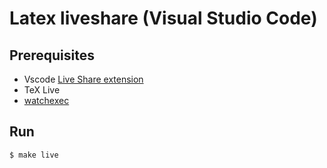 # Latex liveshare (Visual Studio Code)

## Prerequisites

- Vscode [Live Share extension](https://marketplace.visualstudio.com/items?itemName=MS-vsliveshare.vsliveshare)
- TeX Live
- [watchexec](https://github.com/watchexec/watchexec)

## Run

```shell
$ make live
```
